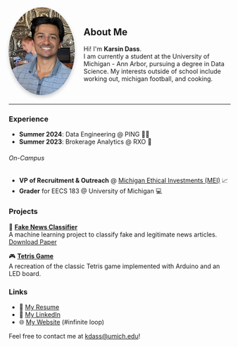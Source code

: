 <div style="display: flex; align-items: center; margin-bottom: 20px;">
  <img src="assets/image.png" alt="Profile Picture" width="150" height="200" 
       style="border-radius: 50%; object-fit: cover; margin-right: 20px; box-shadow: 0 4px 8px rgba(0,0,0,0.2);">

  <div>
    <h2>About Me</h2>
    <p>
      Hi! I'm <strong>Karsin Dass</strong>.<br>
      I am currently a student at the University of Michigan - Ann Arbor, pursuing a degree in 
      Data Science.  My interests outside of school include working out, michigan football, and cooking.    
    </p>
  </div>
</div>

---

### Experience

- **Summer 2024**: Data Engineering @ PING 🏌️‍♂️   
- **Summer 2023**: Brokerage Analytics @ RXO 🚛

###### On-Campus
- **VP of Recruitment & Outreach** @ [Michigan Ethical Investments (MEI)](https://umichmei.com/) 📈   
- **Grader** for EECS 183 @ University of Michigan 💻  
 


### Projects
📰 **[Fake News Classifier](https://github.com/karsind/FakeNewsClassfier)**  
A machine learning project to classify fake and legitimate news articles.
[Download Paper](assets/Final_Report_FNC.pdf)   

🎮 **[Tetris Game](https://github.com/karsind/tetris)**  
A recreation of the classic Tetris game implemented with Arduino and an LED board.  


### Links
- 📄 [My Resume](assets/Karsin-Dass-Resume.pdf)  
- 💼 [My LinkedIn](https://www.linkedin.com/in/karsin-dass/)
- 🌐 [My Website](https://karsind.github.io/website/) (#infinite loop)

Feel free to contact me at kdass@umich.edu!
